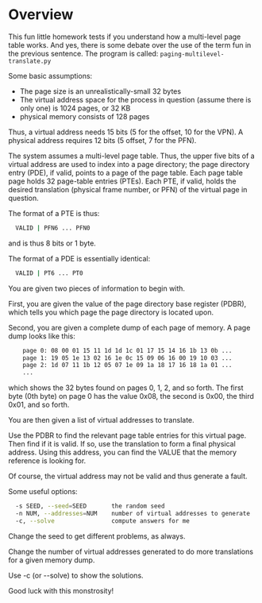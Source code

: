 
# Overview

This fun little homework tests if you understand how a multi-level page table works. And yes, there is some debate over the use of the term fun in the previous sentence. The program is called: `paging-multilevel-translate.py`

Some basic assumptions:

* The page size is an unrealistically-small 32 bytes
* The virtual address space for the process in question (assume there is only one) is 1024 pages, or 32 KB
* physical memory consists of 128 pages

Thus, a virtual address needs 15 bits (5 for the offset, 10 for the VPN). A physical address requires 12 bits (5 offset, 7 for the PFN).

The system assumes a multi-level page table. Thus, the upper five bits of a virtual address are used to index into a page directory; the page directory entry (PDE), if valid, points to a page of the page table. Each page table page holds 32 page-table entries (PTEs). Each PTE, if valid, holds the desired translation (physical frame number, or PFN) of the virtual page in question.

The format of a PTE is thus:

```sh
  VALID | PFN6 ... PFN0
```

and is thus 8 bits or 1 byte.

The format of a PDE is essentially identical:

```sh
  VALID | PT6 ... PT0
```

You are given two pieces of information to begin with.

First, you are given the value of the page directory base register (PDBR), which tells you which page the page directory is located upon.

Second, you are given a complete dump of each page of memory. A page dump looks like this:

```sh
    page 0: 08 00 01 15 11 1d 1d 1c 01 17 15 14 16 1b 13 0b ...
    page 1: 19 05 1e 13 02 16 1e 0c 15 09 06 16 00 19 10 03 ...
    page 2: 1d 07 11 1b 12 05 07 1e 09 1a 18 17 16 18 1a 01 ...
    ...
```

which shows the 32 bytes found on pages 0, 1, 2, and so forth. The first byte (0th byte) on page 0 has the value 0x08, the second is 0x00, the third 0x01, and so forth.

You are then given a list of virtual addresses to translate.

Use the PDBR to find the relevant page table entries for this virtual page. Then find if it is valid. If so, use the translation to form a final physical address. Using this address, you can find the VALUE that the memory reference is looking for.

Of course, the virtual address may not be valid and thus generate a fault.

Some useful options:

```sh
  -s SEED, --seed=SEED       the random seed
  -n NUM, --addresses=NUM    number of virtual addresses to generate
  -c, --solve                compute answers for me
```

Change the seed to get different problems, as always.

Change the number of virtual addresses generated to do more translations for a given memory dump.

Use -c (or --solve) to show the solutions.

Good luck with this monstrosity!
